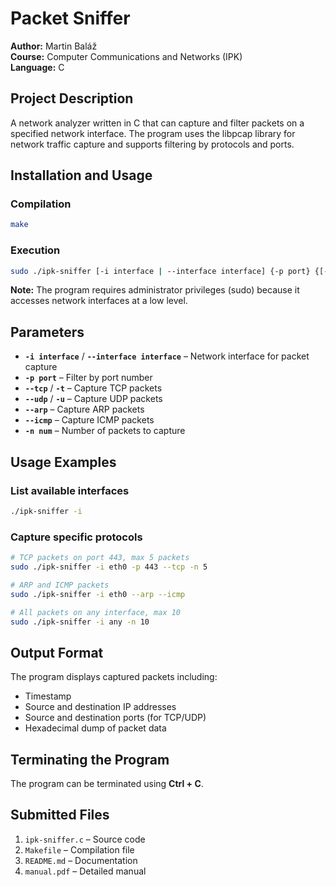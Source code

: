 # Packet Sniffer

**Author:** Martin Baláž  
**Course:** Computer Communications and Networks (IPK)  
**Language:** C

## Project Description

A network analyzer written in C that can capture and filter packets on a specified network interface. The program uses the libpcap library for network traffic capture and supports filtering by protocols and ports.

## Installation and Usage

### Compilation
```bash
make
```

### Execution
```bash
sudo ./ipk-sniffer [-i interface | --interface interface] {-p port} {[--tcp|-t] [--udp|-u] [--arp] [--icmp]} {-n num}
```

**Note:** The program requires administrator privileges (sudo) because it accesses network interfaces at a low level.

## Parameters

- **`-i interface`** / **`--interface interface`** – Network interface for packet capture
- **`-p port`** – Filter by port number
- **`--tcp`** / **`-t`** – Capture TCP packets
- **`--udp`** / **`-u`** – Capture UDP packets
- **`--arp`** – Capture ARP packets
- **`--icmp`** – Capture ICMP packets
- **`-n num`** – Number of packets to capture

## Usage Examples

### List available interfaces
```bash
./ipk-sniffer -i
```

### Capture specific protocols
```bash
# TCP packets on port 443, max 5 packets
sudo ./ipk-sniffer -i eth0 -p 443 --tcp -n 5

# ARP and ICMP packets
sudo ./ipk-sniffer -i eth0 --arp --icmp

# All packets on any interface, max 10
sudo ./ipk-sniffer -i any -n 10
```

## Output Format

The program displays captured packets including:
- Timestamp
- Source and destination IP addresses
- Source and destination ports (for TCP/UDP)
- Hexadecimal dump of packet data

## Terminating the Program

The program can be terminated using **Ctrl + C**.

## Submitted Files

1. `ipk-sniffer.c` – Source code
2. `Makefile` – Compilation file
3. `README.md` – Documentation
4. `manual.pdf` – Detailed manual
